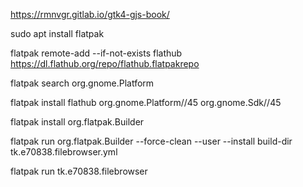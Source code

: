 https://rmnvgr.gitlab.io/gtk4-gjs-book/

sudo apt install flatpak

flatpak remote-add --if-not-exists flathub https://dl.flathub.org/repo/flathub.flatpakrepo

flatpak search org.gnome.Platform

flatpak install flathub org.gnome.Platform//45 org.gnome.Sdk//45

flatpak install org.flatpak.Builder

flatpak run org.flatpak.Builder --force-clean --user --install build-dir tk.e70838.filebrowser.yml

flatpak run tk.e70838.filebrowser